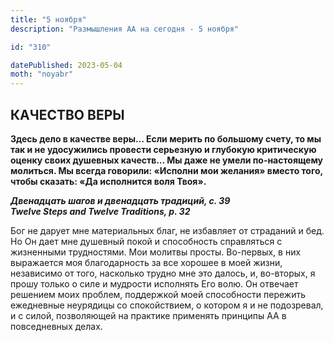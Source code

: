 ```yaml
---
title: "5 ноября"
description: "Размышления АА на сегодня - 5 ноября"

id: "310"

datePublished: 2023-05-04
moth: "noyabr"
---
```


## КАЧЕСТВО ВЕРЫ

**Здесь дело в качестве веры… Если мерить по большому счету, то мы так и не
удосужились провести серьезную и глубокую критическую оценку своих душевных
качеств… Мы даже не умели по-настоящему молиться. Мы всегда говорили: «Исполни
мои желания» вместо того, чтобы сказать: «Да исполнится воля Твоя».**

**_Двенадцать шагов и двенадцать традиций, с. 39  
Twelve Steps and Twelve Traditions, p. 32_**

Бог не дарует мне материальных благ, не избавляет от страданий и бед. Но Он
дает мне душевный покой и способность справляться с жизненными трудностями.
Мои молитвы просты. Во-первых, в них выражается моя благодарность за все
хорошее в моей жизни, независимо от того, насколько трудно мне это далось, и,
во-вторых, я прошу только о силе и мудрости исполнять Его волю. Он отвечает
решением моих проблем, поддержкой моей способности пережить ежедневные
неурядицы со спокойствием, о котором я и не подозревал, и с силой, позволяющей
на практике применять принципы АА в повседневных делах.
